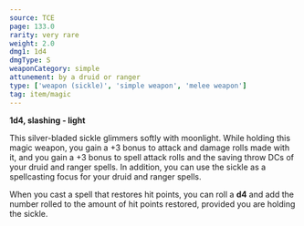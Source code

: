 ```yaml
---
source: TCE
page: 133.0
rarity: very rare
weight: 2.0
dmg1: 1d4
dmgType: S
weaponCategory: simple
attunement: by a druid or ranger
type: ['weapon (sickle)', 'simple weapon', 'melee weapon']
tag: item/magic
---
```


**1d4, slashing - light**

This silver-bladed sickle glimmers softly with moonlight. While holding this magic weapon, you gain a +3 bonus to attack and damage rolls made with it, and you gain a +3 bonus to spell attack rolls and the saving throw DCs of your druid and ranger spells. In addition, you can use the sickle as a spellcasting focus for your druid and ranger spells.

When you cast a spell that restores hit points, you can roll a **d4** and add the number rolled to the amount of hit points restored, provided you are holding the sickle.


